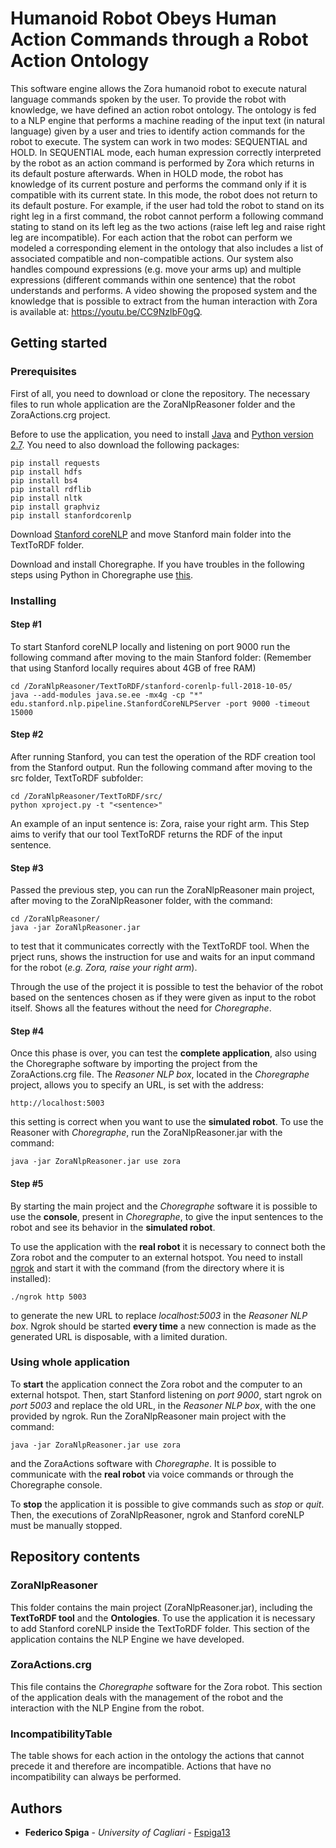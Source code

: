 # Humanoid Robot Obeys Human Action Commands through a Robot Action Ontology
This software engine allows the Zora humanoid robot to execute natural language commands spoken by the user. To provide the robot with knowledge, we have defined an action robot ontology. The ontology is fed to a NLP engine that performs a machine reading of the input text (in natural language) given by a user and tries to identify action commands for the robot to execute. The system can work in two modes: SEQUENTIAL and HOLD. In SEQUENTIAL mode, each human expression correctly interpreted by the robot as an action command is performed by Zora which returns in its default posture afterwards. When in HOLD mode, the robot has knowledge of its current posture and performs the command only if it is compatible with its current state. In this mode, the robot does not return to its default posture. For example, if the user had told the robot to stand on its right leg in a first command, the robot cannot perform a following command stating to stand on its left leg as the two actions (raise left leg and raise right leg are incompatible). For each action that the robot can perform we modeled a corresponding element in the ontology that also includes a list of associated compatible and non-compatible actions. Our system also handles compound expressions (e.g. move your arms up) and multiple expressions (different commands within one sentence) that the robot understands and performs. A video showing the proposed system and the knowledge that is possible to extract from the human interaction with Zora is available at: https://youtu.be/CC9NzlbF0gQ.

## Getting started
### Prerequisites
First of all, you need to download or clone the repository. The necessary files to run whole application are the ZoraNlpReasoner folder and the ZoraActions.crg project.

Before to use the application, you need to install [Java](https://www.oracle.com/technetwork/java/javase/downloads/index.html) and [Python version 2.7](https://www.python.org/downloads/release/python-2710/).
You need to also download the following packages:
```
pip install requests
pip install hdfs
pip install bs4
pip install rdflib
pip install nltk
pip install graphviz
pip install stanfordcorenlp
```
Download [Stanford coreNLP](https://stanfordnlp.github.io/CoreNLP/) and move Stanford main folder into the TextToRDF folder.

Download and install Choregraphe. If you have troubles in the following steps using Python in Choregraphe use [this](http://doc.aldebaran.com/2-1/dev/python/install_guide.html).

### Installing

#### Step #1
To start Stanford coreNLP locally and listening on port 9000 run the following command after moving to the main Stanford folder:
(Remember that using Stanford locally requires about 4GB of free RAM)
```
cd /ZoraNlpReasoner/TextToRDF/stanford-corenlp-full-2018-10-05/
java --add-modules java.se.ee -mx4g -cp "*" edu.stanford.nlp.pipeline.StanfordCoreNLPServer -port 9000 -timeout 15000
```

#### Step #2
After running Stanford, you can test the operation of the RDF creation tool from the Stanford output. 
Run the following command after moving to the src folder, TextToRDF subfolder:
```
cd /ZoraNlpReasoner/TextToRDF/src/
python xproject.py -t "<sentence>"
```
An example of an input sentence is: Zora, raise your right arm. This Step aims to verify that our tool TextToRDF returns the RDF of the input sentence.

#### Step #3
Passed the previous step, you can run the ZoraNlpReasoner main project, after moving to the ZoraNlpReasoner folder, with the command:
```
cd /ZoraNlpReasoner/
java -jar ZoraNlpReasoner.jar
```
to test that it communicates correctly with the TextToRDF tool. When the prject runs, shows the instruction for use and waits for an input command for the robot (*e.g. Zora, raise your right arm*).

Through the use of the project it is possible to test the behavior of the robot based on the sentences chosen as if they were given as input to the robot itself. Shows all the features without the need for *Choregraphe*.

#### Step #4
Once this phase is over, you can test the **complete application**, also using the Choregraphe software by importing the project from the ZoraActions.crg file. 
The *Reasoner NLP box*, located in the *Choregraphe* project, allows you to specify an URL, is set with the address: 
```
http://localhost:5003
```
this setting is correct when you want to use the **simulated robot**. 
To use the Reasoner with *Choregraphe*, run the ZoraNlpReasoner.jar with the command:
```
java -jar ZoraNlpReasoner.jar use zora
```
#### Step #5
By starting the main project and the *Choregraphe* software it is possible to use the **console**, present in *Choregraphe*, to give the input sentences to the robot and see its behavior in the **simulated robot**.

To use the application with the **real robot** it is necessary to connect both the Zora robot and the computer to an external hotspot. You need to install [ngrok](https://ngrok.com/download) and start it with the command (from the directory where it is installed):
```
./ngrok http 5003
```
to generate the new URL to replace *localhost:5003* in the *Reasoner NLP box*. Ngrok should be started **every time** a new connection is made as the generated URL is disposable, with a limited duration.

### Using whole application
To **start** the application connect the Zora robot and the computer to an external hotspot. Then, start Stanford listening on *port 9000*, start ngrok on *port 5003* and replace the old URL, in the *Reasoner NLP box*, with the one provided by ngrok. Run the ZoraNlpReasoner main project with the command:
```
java -jar ZoraNlpReasoner.jar use zora
```
and the ZoraActions software with *Choregraphe*. It is possible to communicate with the **real robot** via voice commands or through the Choregraphe console.

To **stop** the application it is possible to give commands such as *stop* or *quit*. Then, the executions of ZoraNlpReasoner, ngrok and Stanford coreNLP must be manually stopped.

## Repository contents
### ZoraNlpReasoner
This folder contains the main project (ZoraNlpReasoner.jar), including the **TextToRDF tool** and the **Ontologies**. To use the application it is necessary to add Stanford coreNLP inside the TextToRDF folder. This section of the application contains the NLP Engine we have developed.

### ZoraActions.crg
This file contains the *Choregraphe* software for the Zora robot. This section of the application deals with the management  of the robot and the interaction with the NLP Engine from the robot. 

### IncompatibilityTable
The table shows for each action in the ontology the actions that cannot precede it and therefore are incompatible. Actions that have no incompatibility can always be performed.

## Authors
* **Federico Spiga** - *University of Cagliari* - [Fspiga13](https://github.com/Fspiga13)
